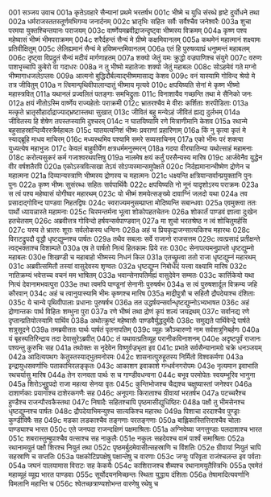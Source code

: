 001  सञ्जय उवाच
001a कृतेऽवहारे सैन्यानां प्रथमे भरतर्षभ
001c भीष्मे च युधि संरब्धे हृष्टे दुर्योधने तथा
002a धर्मराजस्ततस्तूर्णमभिगम्य जनार्दनम्
002c भ्रातृभिः सहितः सर्वैः सर्वैश्चैव जनेश्वरैः
003a शुचा परमया युक्तश्चिन्तयानः पराजयम्
003c वार्ष्णेयमब्रवीद्राजन्दृष्ट्वा भीष्मस्य विक्रमम्
004a कृष्ण पश्य महेष्वासं भीष्मं भीमपराक्रमम्
004c शरैर्दहन्तं सैन्यं मे ग्रीष्मे कक्षमिवानलम्
005a कथमेनं महात्मानं शक्ष्यामः प्रतिवीक्षितुम्
005c लेलिह्यमानं सैन्यं मे हविष्मन्तमिवानलम्
006a एतं हि पुरुषव्याघ्रं धनुष्मन्तं महाबलम्
006c दृष्ट्वा विप्रद्रुतं सैन्यं मदीयं मार्गणाहतम्
007a शक्यो जेतुं यमः क्रुद्धो वज्रपाणिश्च संयुगे
007c वरुणः पाशभृच्चापि कुबेरो वा गदाधरः
008a न तु भीष्मो महातेजाः शक्यो जेतुं महाबलः
008c सोऽहमेवं गते मग्नो भीष्मागाधजलेऽप्लवः
009a आत्मनो बुद्धिदौर्बल्याद्भीष्ममासाद्य केशव
009c वनं यास्यामि गोविन्द श्रेयो मे तत्र जीवितुम्
010a न त्विमान्पृथिवीपालान्दातुं भीष्माय मृत्यवे
010c क्षपयिष्यति सेनां मे कृष्ण भीष्मो महास्त्रवित्
011a यथानलं प्रज्वलितं पतङ्गाः समभिद्रुताः
011c विनाशायैव गच्छन्ति तथा मे सैनिको जनः
012a क्षयं नीतोऽस्मि वार्ष्णेय राज्यहेतोः पराक्रमी
012c भ्रातरश्चैव मे वीराः कर्शिताः शरपीडिताः
013a मत्कृते भ्रातृसौहार्दाद्राज्याद्भ्रष्टास्तथा सुखात्
013c जीवितं बहु मन्येऽहं जीवितं ह्यद्य दुर्लभम्
014a जीवितस्य हि शेषेण तपस्तप्स्यामि दुश्चरम्
014c न घातयिष्यामि रणे मित्राणीमानि केशव
015a रथान्मे बहुसाहस्रान्दिव्यैरस्त्रैर्महाबलः
015c घातयत्यनिशं भीष्मः प्रवराणां प्रहारिणाम्
016a किं नु कृत्वा कृतं मे स्याद्ब्रूहि माधव माचिरम्
016c मध्यस्थमिव पश्यामि समरे सव्यसाचिनम्
017a एको भीमः परं शक्त्या युध्यत्येष महाभुजः
017c केवलं बाहुवीर्येण क्षत्रधर्ममनुस्मरन्
018a गदया वीरघातिन्या यथोत्साहं महामनाः
018c करोत्यसुकरं कर्म गजाश्वरथपत्तिषु
019a नालमेष क्षयं कर्तुं परसैन्यस्य मारिष
019c आर्जवेनैव युद्धेन वीर वर्षशतैरपि
020a एकोऽस्त्रवित्सखा तेऽयं सोऽप्यस्मान्समुपेक्षते
020c निर्दह्यमानान्भीष्मेण द्रोणेन च महात्मना
021a दिव्यान्यस्त्राणि भीष्मस्य द्रोणस्य च महात्मनः
021c धक्ष्यन्ति क्षत्रियान्सर्वान्प्रयुक्तानि पुनः पुनः
022a कृष्ण भीष्मः सुसंरब्धः सहितः सर्वपार्थिवैः
022c क्षपयिष्यति नो नूनं यादृशोऽस्य पराक्रमः
023a स त्वं पश्य महेष्वासं योगीष्वर महारथम्
023c यो भीष्मं शमयेत्सङ्ख्ये दावाग्निं जलदो यथा
024a तव प्रसादाद्गोविन्द पाण्डवा निहतद्विषः
024c स्वराज्यमनुसम्प्राप्ता मोदिष्यन्ति सबान्धवाः
025a एवमुक्त्वा ततः पार्थो ध्यायन्नास्ते महामनाः
025c चिरमन्तर्मना भूत्वा शोकोपहतचेतनः
026a शोकार्तं पाण्डवं ज्ञात्वा दुःखेन हतचेतसम्
026c अब्रवीत्तत्र गोविन्दो हर्षयन्सर्वपाण्डवान्
027a मा शुचो भरतश्रेष्ठ न त्वं शोचितुमर्हसि
027c यस्य ते भ्रातरः शूराः सर्वलोकस्य धन्विनः
028a अहं च प्रियकृद्राजन्सात्यकिश्च महारथः
028c विराटद्रुपदौ वृद्धौ धृष्टद्युम्नश्च पार्षतः
029a तथैव सबलाः सर्वे राजानो राजसत्तम
029c त्वत्प्रसादं प्रतीक्षन्ते त्वद्भक्ताश्च विशाम्पते
030a एष ते पार्षतो नित्यं हितकामः प्रिये रतः
030c सेनापत्यमनुप्राप्तो धृष्टद्युम्नो महाबलः
030e शिखण्डी च महाबाहो भीष्मस्य निधनं किल
031a एतच्छ्रुत्वा ततो राजा धृष्टद्युम्नं महारथम्
031c अब्रवीत्समितौ तस्यां वासुदेवस्य शृण्वतः
032a धृष्टद्युम्न निबोधेदं यत्त्वा वक्ष्यामि मारिष
032c नातिक्रम्यं भवेत्तच्च वचनं मम भाषितम्
033a भवान्सेनापतिर्मह्यं वासुदेवेन सम्मतः
033c कार्त्तिकेयो यथा नित्यं देवानामभवत्पुरा
033e तथा त्वमपि पाण्डूनां सेनानीः पुरुषर्षभ
034a स त्वं पुरुषशार्दूल विक्रम्य जहि कौरवान्
034c अहं च त्वानुयास्यामि भीमः कृष्णश्च मारिष
035a माद्रीपुत्रौ च सहितौ द्रौपदेयाश्च दंशिताः
035c ये चान्ये पृथिवीपालाः प्रधानाः पुरुषर्षभ
036a तत उद्धर्षयन्सर्वान्धृष्टद्युम्नोऽभ्यभाषत
036c अहं द्रोणान्तकः पार्थ विहितः शम्भुना पुरा
037a रणे भीष्मं तथा द्रोणं कृपं शल्यं जयद्रथम्
037c सर्वानद्य रणे दृप्तान्प्रतियोत्स्यामि पार्थिव
038a अथोत्क्रुष्टं महेष्वासैः पाण्डवैर्युद्धदुर्मदैः
038c समुद्यते पार्थिवेन्द्रे पार्षते शत्रुसूदने
039a तमब्रवीत्ततः पार्थः पार्षतं पृतनापतिम्
039c व्यूहः क्रौञ्चारुणो नाम सर्वशत्रुनिबर्हणः
040a यं बृहस्पतिरिन्द्राय तदा देवासुरेऽब्रवीत्
040c तं यथावत्प्रतिव्यूह परानीकविनाशनम्
040e अदृष्टपूर्वं राजानः पश्यन्तु कुरुभिः सह
041a तथोक्तः स नृदेवेन विष्णुर्वज्रभृता इव
041c प्रभाते सर्वसैन्यानामग्रे चक्रे धनञ्जयम्
042a आदित्यपथगः केतुस्तस्याद्भुतमनोरमः
042c शासनात्पुरुहूतस्य निर्मितो विश्वकर्मणा
043a इन्द्रायुधसवर्णाभिः पताकाभिरलङ्कृतः
043c आकाशग इवाकाशे गन्धर्वनगरोपमः
043e नृत्यमान इवाभाति रथचर्यासु मारिष
044a तेन रत्नवता पार्थः स च गाण्डीवधन्वना
044c बभूव परमोपेतः स्वयम्भूरिव भानुना
045a शिरोऽभूद्द्रुपदो राजा महत्या सेनया वृतः
045c कुन्तिभोजश्च चैद्यश्च चक्षुष्यास्तां जनेश्वर
046a दाशार्णकाः प्रयागाश्च दाशेरकगणैः सह
046c अनूपगाः किराताश्च ग्रीवायां भरतर्षभ
047a पटच्चरैश्च हुण्डैश्च राजन्पौरवकैस्तथा
047c निषादैः सहितश्चापि पृष्ठमासीद्युधिष्ठिरः
048a पक्षौ तु भीमसेनश्च धृष्टद्युम्नश्च पार्षतः
048c द्रौपदेयाभिमन्युश्च सात्यकिश्च महारथः
049a पिशाचा दरदाश्चैव पुण्ड्राः कुण्डीविषैः सह
049c मडका लडकाश्चैव तङ्गणाः परतङ्गणाः
050a बाह्लिकास्तित्तिराश्चैव चोलाः पाण्ड्याश्च भारत
050c एते जनपदा राजन्दक्षिणं पक्षमाश्रिताः
051a अग्निवेष्या जगत्तुण्डाः पलदाशाश्च भारत
051c शबरास्तुम्बुपाश्चैव वत्साश्च सह नाकुलैः
051e नकुलः सहदेवश्च वामं पार्श्वं समाश्रिताः
052a रथानामयुतं पक्षौ शिरश्च नियुतं तथा
052c पृष्ठमर्बुदमेवासीत्सहस्राणि च विंशतिः
052e ग्रीवायां नियुतं चापि सहस्राणि च सप्ततिः
053a पक्षकोटिप्रपक्षेषु पक्षान्तेषु च वारणाः
053c जग्मुः परिवृता राजंश्चलन्त इव पर्वताः
054a जघनं पालयामास विराटः सह केकयैः
054c काशिराजश्च शैब्यश्च रथानामयुतैस्त्रिभिः
055a एवमेतं महाव्यूहं व्यूह्य भारत पाण्डवाः
055c सूर्योदयनमिच्छन्तः स्थिता युद्धाय दंशिताः
056a तेषामादित्यवर्णानि विमलानि महान्ति च
056c श्वेतच्छत्राण्यशोभन्त वारणेषु रथेषु च

